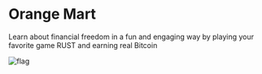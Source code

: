 # Orange Mart

Learn about financial freedom in a fun and engaging way by playing your favorite game RUST and earning real Bitcoin

![flag](https://github.com/orangemart/orangemart/assets/39951422/545dd446-131d-43d3-81dd-079e490b29d8)
